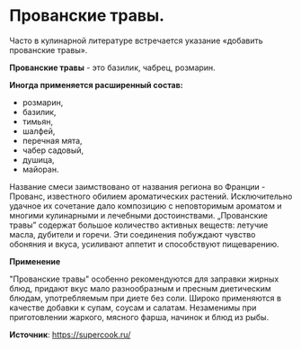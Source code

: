 # Прованские травы.

Часто в кулинарной литературе встречается указание «добавить прованские травы».

**Прованские травы** - это базилик, чабрец, розмарин.

**Иногда применяется расширенный состав:**

- розмарин,
- базилик,
- тимьян,
- шалфей,
- перечная мята,
- чабер садовый,
- душица,
- майоран.

Название смеси заимствовано от названия региона во Франции - Прованс, известного обилием ароматических растений. Исключительно удачное их сочетание дало композицию с неповторимым ароматом и многими кулинарными и лечебными достоинствами. „Прованские травы” содержат большое количество активных веществ: летучие масла, дубители и горечи. Эти соединения побуждают чувство обоняния и вкуса, усиливают аппетит и способствуют пищеварению.

**Применение**

"Прованские травы" особенно рекомендуются для заправки жирных блюд, придают вкус мало разнообразным и пресным диетическим блюдам, употребляемым при диете без соли. Широко применяются в качестве добавки к супам, соусам и салатам. Незаменимы при приготовлении жаркого, мясного фарша, начинок и блюд из рыбы.

**Источник**: https://supercook.ru/
